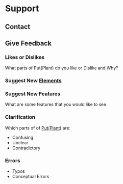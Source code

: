 # Support

## Contact

## Give Feedback

### Likes or Dislikes

What parts of Put(Plant) do you like or Dislike and Why?

### Suggest New [Elements](/guide/What/WhatElement)

### Suggest New Features

What are some features that you would like to see

### Clarification

Which parts of of [Put(Plant)](/guide/introduction.html#what-is-putplant) are:

- Confusing
- Unclear
- Contradictory

### Errors

- Typos
- Conceptual Errors